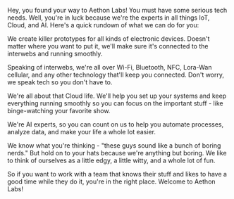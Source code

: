 Hey, you found your way to Aethon Labs! You must have some serious tech needs. Well, you're in luck because we're the experts in all things IoT, Cloud, and AI. Here's a quick rundown of what we can do for you:

We create killer prototypes for all kinds of electronic devices. Doesn't matter where you want to put it, we'll make sure it's connected to the interwebs and running smoothly.

Speaking of interwebs, we're all over Wi-Fi, Bluetooth, NFC, Lora-Wan cellular, and any other technology that'll keep you connected. Don't worry, we speak tech so you don't have to.

We're all about that Cloud life. We'll help you set up your systems and keep everything running smoothly so you can focus on the important stuff - like binge-watching your favorite show.

We're AI experts, so you can count on us to help you automate processes, analyze data, and make your life a whole lot easier.

We know what you're thinking - "these guys sound like a bunch of boring nerds." But hold on to your hats because we're anything but boring. We like to think of ourselves as a little edgy, a little witty, and a whole lot of fun.

So if you want to work with a team that knows their stuff and likes to have a good time while they do it, you're in the right place. Welcome to Aethon Labs!
